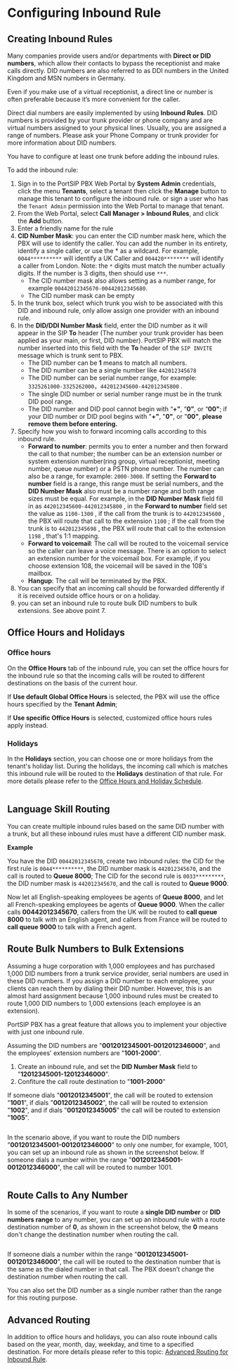 # Configuring Inbound Rule

## Creating Inbound Rules

Many companies provide users and/or departments with **Direct or DID numbers**, which allow their contacts to bypass the receptionist and make calls directly. DID numbers are also referred to as DDI numbers in the United Kingdom and MSN numbers in Germany.

Even if you make use of a virtual receptionist, a direct line or number is often preferable because it’s more convenient for the caller.

Direct dial numbers are easily implemented by using **Inbound Rules**. DID numbers is provided by your trunk provider or phone company and are virtual numbers assigned to your physical lines. Usually, you are assigned a range of numbers. Please ask your Phone Company or trunk provider for more information about DID numbers.

You have to configure at least one trunk before adding the inbound rules.

To add the inbound rule:

1. Sign in to the PortSIP PBX Web Portal by **System Admin** credentials, click the menu **Tenants**, select a tenant then click the **Manage** button to manage this tenant to configure the inbound rule. or sign a user who has the `Tenant Admin` permission into the Web Portal to manage that tenant.
2. From the Web Portal, select **Call Manager > Inbound Rules**, and click the **Add** button.
3. Enter a friendly name for the rule
4. **CID Number Mask**: you can enter the CID number mask here, which the PBX will use to identify the caller. You can add the number in its entirety, identify a single caller, or use the \* as a wildcard. For example, `0044**********` will identify a UK Caller and `004420********` will identify a caller from London. Note: the `*` digits must match the number actually digits. If the number is 3 digits, then should use `***`.
   * The CID number mask also allows setting as a number range, for example `00442012345670-00442012345680`.
   * The CID number mask can be empty
5. In the trunk box, select which trunk you wish to be associated with this DID and inbound rule, only allow assign one provider with an inbound rule.
6. In the **DID/DDI Number Mask** field, enter the DID number as it will appear in the SIP **To** header (The number your trunk provider has been applied as your main, or first, DID number). PortSIP PBX will match the number inserted into this field with the **To** header of the `SIP INVITE` message which is trunk sent to PBX.
   * The DID number can be **1** means to match all numbers.
   * The DID number can be a single number like `442012345678`
   * The DID number can be serial number range, for example: `3325261000-3325262000`，`442012345600-442012345800` .
   * The single DID number or serial number range must be in the trunk DID pool range.
   * The DID number and DID pool cannot begin with “**+”**, “**0”**, or “**00"**; if your DID number or DID pool begins with "**+"**, "**0"**, or "**00"**, **please remove them before entering.**
7. Specify how you wish to forward incoming calls according to this inbound rule.
   * **Forward to number**: permits you to enter a number and then forward the call to that number; the number can be an extension number or system extension number(ring group, virtual receptionist, meeting number, queue number) or a PSTN phone number. The number can also be a range, for example: `2000-3000`. If setting the **Forward to number** field is a range, this range must be serial numbers, and the **DID Number Mask** also must be a number range and both range sizes must be equal. For example, in the **DID Number Mask** field fill in as `442012345600-442012345800` , in the **Forward to number** field set the value as `1100-1300` , if the call from the trunk is to `442012345600` , the PBX will route that call to the extension `1100` ;  if the call from the trunk is to `442012345698` , the PBX will route that call to the extension `1198` , that's 1:1 mapping.
   * **Forward to voicemail**: The call will be routed to the voicemail service so the caller can leave a voice message. There is an option to select an extension number for the voicemail box. For example, if you choose extension 108, the voicemail will be saved in the 108's mailbox.
   * **Hangup**: The call will be terminated by the PBX.&#x20;
8. You can specify that an incoming call should be forwarded differently if it is received outside office hours or on a holiday.
9. you can set an inbound rule to route bulk DID numbers to bulk extensions. See above point 7.

## **Office Hours and Holidays**

### Office hours

On the **Office Hours** tab of the inbound rule, you can set the office hours for the inbound rule so that the incoming calls will be routed to different destinations on the basis of the current hour.

If **Use default Global Office Hours** is selected, the PBX will use the office hours specified by the **Tenant Admin**;

If **Use specific Office Hours** is selected, customized office hours rules apply instead.

### Holidays

In the **Holidays** section, you can choose one or more holidays from the tenant's holiday list. During the holidays, the incoming call which is matches this inbound rule will be routed to the **Holidays** destination of that rule. For more details please refer to the [Office Hours and Holiday Schedule](../office-hours-and-holiday-schedule/).

<figure><img src="../../.gitbook/assets/inbound_rule_2.png" alt=""><figcaption></figcaption></figure>

## **Language Skill Routing**

You can create multiple inbound rules based on the same DID number with a trunk, but all these inbound rules must have a different CID number mask.

**Example**

You have the DID `00442012345670`, create two inbound rules: the CID for the first rule is `0044**********`, the DID number mask is `442012345670`, and the call is routed to **Queue 8000**; The CID for the second rule is `0033*********`, the DID number mask is `442012345670`, and the call is routed to **Queue 9000**.

Now let all English-speaking employees be agents of **Queue 8000**, and let all French-speaking employees be agents of **Queue 9000**. When the caller calls  **00442012345670**, callers from the UK will be routed to **call queue 8000** to talk with an English agent, and callers from France will be routed to **call queue 9000** to talk with a French agent.

## **Route Bulk Numbers to Bulk Extensions**

Assuming a huge corporation with 1,000 employees and has purchased 1,000 DID numbers from a trunk service provider, serial numbers are used in these DID numbers. If you assign a DID number to each employee, your clients can reach them by dialing their DID number. However, this is an almost hard assignment because 1,000 inbound rules must be created to route 1,000 DID numbers to 1,000 extensions (each employee is an extension).

PortSIP PBX has a great feature that allows you to implement your objective with just one inbound rule.

Assuming the DID numbers are "**0012012345001-0012012346000**", and the employees' extension numbers are "**1001-2000**".

1. Create an inbound rule, and set the **DID Number Mask** field to "**12012345001-12012346000**".
2. Confiture the call route destination to "**1001-2000**"

If someone dials "**0012012345001**", the call will be routed to extension "**1001**", if dials "**0012012345002**", the call will be routed to extension "**1002**", and if dials "**0012012345005**" the call will be routed to extension "**1005**".

<figure><img src="../../.gitbook/assets/bulk_inbound.png" alt=""><figcaption></figcaption></figure>

In the scenario above, if you want to route the DID numbers "**0012012345001-0012012346000**" to only one number, for example, 1001, you can set up an inbound rule as shown in the screenshot below. If someone dials a number within the range "**0012012345001-0012012346000**", the call will be routed to number 1001.

<figure><img src="../../.gitbook/assets/bulk_inbound_1.png" alt=""><figcaption></figcaption></figure>

## Route Calls to Any Number

In some of the scenarios, if you want to route a **single DID number** or **DID numbers range** to any number, you can set up an inbound rule with a route destination number of **0**, as shown in the screenshot below, the **0** means don't change the destination number when routing the call.

<figure><img src="../../.gitbook/assets/bulk_inbound_2.png" alt=""><figcaption></figcaption></figure>

If someone dials a number within the range "**0012012345001-0012012346000**", the call will be routed to the destination number that is the same as the dialed number in that call. The PBX doesn’t change the destination number when routing the call.

You can also set the DID number as a single number rather than the range for this routing purpose.

## Advanced Routing

In addition to office hours and holidays, you can also route inbound calls based on the year, month, day, weekday, and time to a specified destination. For more details please refer to this topic: [Advanced Routing for Inbound Rule](../office-hours-and-holiday-schedule/routing-calls-based-on-office-hours-and-holidays.md#advanced-routing-for-inbound-rule).

